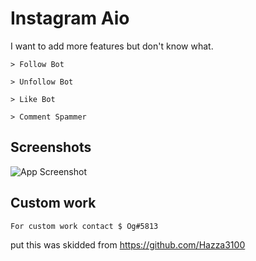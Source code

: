 
# Instagram Aio

I want to add more features but don't know what.

```> Follow Bot```

```> Unfollow Bot```

```> Like Bot```

```> Comment Spammer```


## Screenshots

![App Screenshot](https://raw.githubusercontent.com/ahmednore/Instagram-Aio/main/ig_aio.png)



## Custom work

```For custom work contact $ Og#5813```


put this was skidded from https://github.com/Hazza3100
